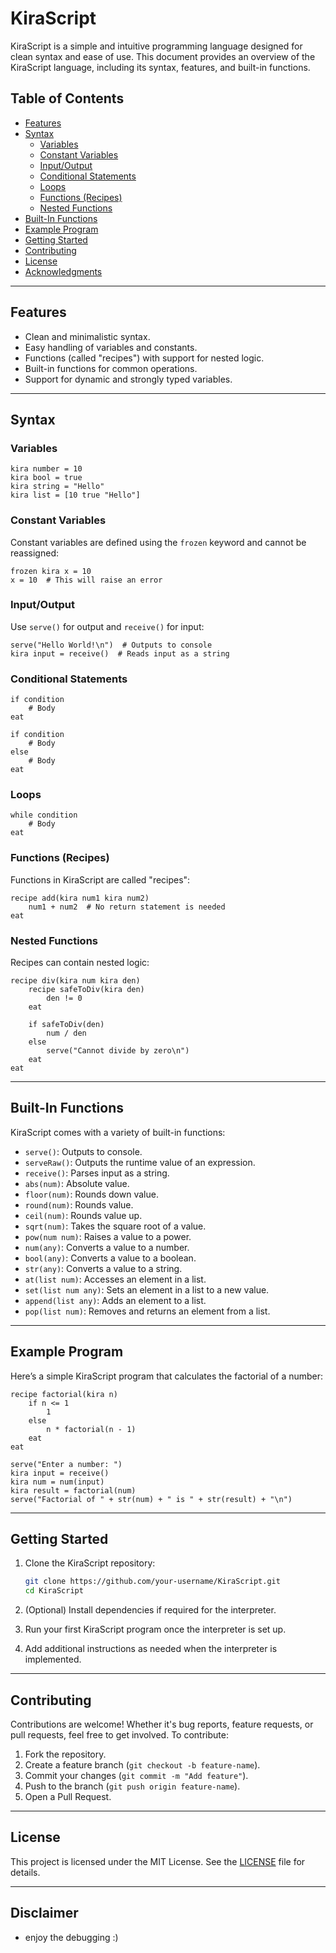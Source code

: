 # KiraScript

KiraScript is a simple and intuitive programming language designed for clean syntax and ease of use. This document provides an overview of the KiraScript language, including its syntax, features, and built-in functions.

## Table of Contents

- [Features](#features)
- [Syntax](#syntax)
  - [Variables](#variables)
  - [Constant Variables](#constant-variables)
  - [Input/Output](#inputoutput)
  - [Conditional Statements](#conditional-statements)
  - [Loops](#loops)
  - [Functions (Recipes)](#functions-recipes)
  - [Nested Functions](#nested-functions)
- [Built-In Functions](#built-in-functions)
- [Example Program](#example-program)
- [Getting Started](#getting-started)
- [Contributing](#contributing)
- [License](#license)
- [Acknowledgments](#acknowledgments)

---

## Features

- Clean and minimalistic syntax.
- Easy handling of variables and constants.
- Functions (called "recipes") with support for nested logic.
- Built-in functions for common operations.
- Support for dynamic and strongly typed variables.

---

## Syntax

### Variables

```plaintext
kira number = 10
kira bool = true
kira string = "Hello"
kira list = [10 true "Hello"]
```

### Constant Variables

Constant variables are defined using the `frozen` keyword and cannot be reassigned:

```plaintext
frozen kira x = 10
x = 10  # This will raise an error
```

### Input/Output

Use `serve()` for output and `receive()` for input:

```plaintext
serve("Hello World!\n")  # Outputs to console
kira input = receive()  # Reads input as a string
```

### Conditional Statements

```plaintext
if condition
    # Body
eat

if condition
    # Body
else
    # Body
eat
```

### Loops

```plaintext
while condition
    # Body
eat
```

### Functions (Recipes)

Functions in KiraScript are called "recipes":

```plaintext
recipe add(kira num1 kira num2)
    num1 + num2  # No return statement is needed
eat
```

### Nested Functions

Recipes can contain nested logic:

```plaintext
recipe div(kira num kira den)
    recipe safeToDiv(kira den)
        den != 0
    eat

    if safeToDiv(den)
        num / den
    else
        serve("Cannot divide by zero\n")
    eat
eat
```

---

## Built-In Functions

KiraScript comes with a variety of built-in functions:

- `serve()`: Outputs to console.
- `serveRaw()`: Outputs the runtime value of an expression.
- `receive()`: Parses input as a string.
- `abs(num)`: Absolute value.
- `floor(num)`: Rounds down value.
- `round(num)`: Rounds value.
- `ceil(num)`: Rounds value up.
- `sqrt(num)`: Takes the square root of a value.
- `pow(num num)`: Raises a value to a power.
- `num(any)`: Converts a value to a number.
- `bool(any)`: Converts a value to a boolean.
- `str(any)`: Converts a value to a string.
- `at(list num)`: Accesses an element in a list.
- `set(list num any)`: Sets an element in a list to a new value.
- `append(list any)`: Adds an element to a list.
- `pop(list num)`: Removes and returns an element from a list.

---

## Example Program

Here’s a simple KiraScript program that calculates the factorial of a number:

```plaintext
recipe factorial(kira n)
    if n <= 1
        1
    else
        n * factorial(n - 1)
    eat
eat

serve("Enter a number: ")
kira input = receive()
kira num = num(input)
kira result = factorial(num)
serve("Factorial of " + str(num) + " is " + str(result) + "\n")
```

---

## Getting Started

1. Clone the KiraScript repository:

   ```bash
   git clone https://github.com/your-username/KiraScript.git
   cd KiraScript
   ```

2. (Optional) Install dependencies if required for the interpreter.
3. Run your first KiraScript program once the interpreter is set up.
4. Add additional instructions as needed when the interpreter is implemented.

---

## Contributing

Contributions are welcome! Whether it's bug reports, feature requests, or pull requests, feel free to get involved. To contribute:

1. Fork the repository.
2. Create a feature branch (`git checkout -b feature-name`).
3. Commit your changes (`git commit -m "Add feature"`).
4. Push to the branch (`git push origin feature-name`).
5. Open a Pull Request.

---

## License

This project is licensed under the MIT License. See the [LICENSE](https://chatgpt.com/c/LICENSE) file for details.

---

## Disclaimer

- enjoy the debugging :)
